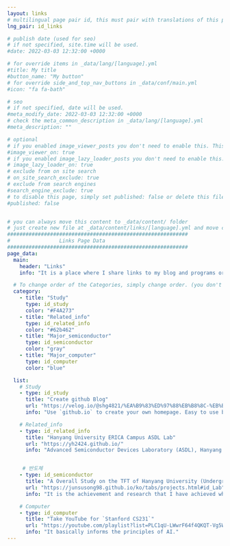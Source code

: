 ```yaml
---
layout: links
# multilingual page pair id, this must pair with translations of this page. (This name must be unique)
lng_pair: id_links

# publish date (used for seo)
# if not specified, site.time will be used.
#date: 2022-03-03 12:32:00 +0000

# for override items in _data/lang/[language].yml
#title: My title
#button_name: "My button"
# for override side_and_top_nav_buttons in _data/conf/main.yml
#icon: "fa fa-bath"

# seo
# if not specified, date will be used.
#meta_modify_date: 2022-03-03 12:32:00 +0000
# check the meta_common_description in _data/lang/[language].yml
#meta_description: ""

# optional
# if you enabled image_viewer_posts you don't need to enable this. This is only if image_viewer_posts = false
#image_viewer_on: true
# if you enabled image_lazy_loader_posts you don't need to enable this. This is only if image_lazy_loader_posts = false
# image_lazy_loader_on: true
# exclude from on site search
# on_site_search_exclude: true
# exclude from search engines
#search_engine_exclude: true
# to disable this page, simply set published: false or delete this file
#published: false


# you can always move this content to _data/content/ folder
# just create new file at _data/content/links/[language].yml and move content below.
###########################################################
#                Links Page Data
###########################################################
page_data:
  main:
    header: "Links"
    info: "It is a place where I share links to my blog and programs or various information links~ I hope it helps you a lot"

  # To change order of the Categories, simply change order. (you don't need to change list order.)
  category:
    - title: "Study"
      type: id_study
      color: "#F4A273"
    - title: "Related_info"
      type: id_related_info
      color: "#62b462"
    - title: "Major_semiconductor"
      type: id_semiconductor
      color: "gray"
    - title: "Major_computer"
      type: id_computer
      color: "blue"

  list:
    # Study
    - type: id_study
      title: "Create github Blog"
      url: "https://velog.io/@shg4821/%EA%B9%83%ED%97%88%EB%B8%8C-%EB%B8%94%EB%A1%9C%EA%B7%B8-%EB%A7%8C%EB%93%A4%EA%B8%B0-1"
      info: "Use `github.io` to create your own homepage. Easy to use because there are many design platforms"

    # Related_info
    - type: id_related_info
      title: "Hanyang University ERICA Campus ASDL Lab"
      url: "https://yh2424.github.io/"
      info: "Advanced Semiconductor Devices Laboratory (ASDL), Hanyang University (Jun.2021 ~Jan.2022) - [Younghyun Kim, Ph.D.]"


     # 반도체
    - type: id_semiconductor
      title: "A Overall Study on the TFT of Hanyang University (Undergraduate)"
      url: "https://junsusong98.github.io/ko/tabs/projects.html#id_Lab"
      info: "It is the achievement and research that I have achieved while living in the laboratory of undergraduate students at Hanyang University."

    # Computer
    - type: id_computer
      title: "Take YouTube for `Stanford CS231`"
      url: "https://youtube.com/playlist?list=PLC1qU-LWwrF64f4QKQT-Vg5Wr4qEE1Zxk"
      info: "It basically informs the principles of AI."
---
```


